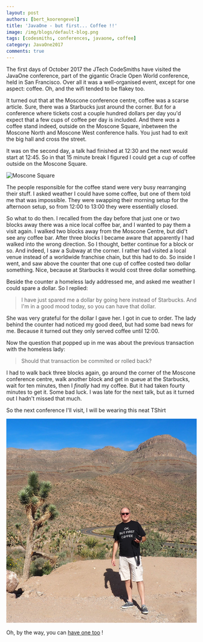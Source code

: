 ```yaml
---
layout: post
authors: [bert_koorengevel]
title: 'JavaOne - but first... Coffee !!'
image: /img/blogs/default-blog.png
tags: [codesmiths, conferences, javaone, coffee]
category: JavaOne2017
comments: true
---
```


The first days of October 2017 the JTech CodeSmiths have visited the JavaOne conference, part of the gigantic Oracle Open World conference, held in San Francisco.
Over all it was a well-organised event, except for one aspect: coffee. Oh, and the wifi tended to be flakey too.

It turned out that at the Moscone conference centre, coffee was a scarse article. Sure, there was a Starbucks just around the corner.
But for a conference where tickets cost a couple hundred dollars per day you'd expect that a few cups of coffee per day is included.
And there _was_ a coffee stand indeed, outside on the Moscone Square, inbetween the Moscone North and Moscone West conference halls. 
You just had to exit the big hall and cross the street.

It was on the second day, a talk had finished at 12:30 and the next would start at 12:45. 
So in that 15 minute break I figured I could get a cup of coffee outside on the Moscone Square.


![Moscone Square](/img/blogs/2017/javaone-but-first-coffee/MosconeSquare.jpg)

The people responsible for the coffee stand were very busy rearranging their stuff. 
I asked weather I could have some coffee, but one of them told me that was impossible. 
They were swapping their morning setup for the afternoon setup, so from 12:00 to 13:00 they were essentially closed.

So what to do then. I recalled from the day before that just one or two blocks away there was a nice local coffee bar, and I wanted to pay them a visit again.
I walked two blocks away from the Moscone Centre, but did't see any coffee bar. 
After three blocks I became aware that apparently I had walked into the wrong direction.
So I thought, better continue for a block or so. And indeed, I saw a Subway at the corner.
I rather had visited a local venue instead of a worldwide franchise chain, but this had to do.
So inside I went, and saw above the counter that one cup of coffee costed two dollar something.
Nice, because at Starbucks it would cost three dollar something.

Beside the counter a homeless lady addressed me, and asked me weather I could spare a dollar.
So I replied:

> I have just spared me a dollar by going here instead of Starbucks.
> And I'm in a good mood today, so you can have that dollar.

She was very grateful for the dollar I gave her. I got in cue to order.
The lady behind the counter had noticed my good deed, but had some bad news for me.
Because it turned out they only served coffee until 12:00.

Now the question that popped up in me was about the previous transaction with the homeless lady:

> Should that transaction be commited or rolled back?

I had to walk back three blocks again, go around the corner of the Moscone conference centre, walk another block and get in queue at the Starbucks, wait for ten minutes, then I _finally_ had my coffee.
But it had taken fourty minutes to get it. Some bad luck. I was late for the next talk, but as it turned out I hadn't missed that much.

So the next conference I'll visit, I will be wearing this neat TShirt

![Coffee TShirt](/img/blogs/2017/javaone-but-first-coffee/JanHeinFirstCoffeeUSA.png)

Oh, by the way, you can [have one too](/orderTshirt/) !
